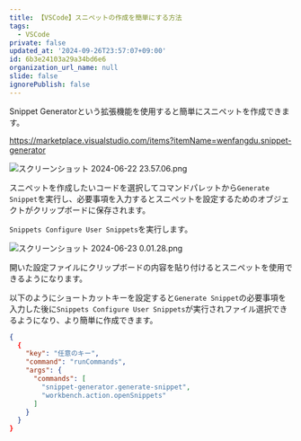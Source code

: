 ```yaml
---
title: 【VSCode】スニペットの作成を簡単にする方法
tags:
  - VSCode
private: false
updated_at: '2024-09-26T23:57:07+09:00'
id: 6b3e24103a29a34bd6e6
organization_url_name: null
slide: false
ignorePublish: false
---
```

Snippet Generatorという拡張機能を使用すると簡単にスニペットを作成できます。

https://marketplace.visualstudio.com/items?itemName=wenfangdu.snippet-generator

![スクリーンショット 2024-06-22 23.57.06.png](https://qiita-image-store.s3.ap-northeast-1.amazonaws.com/0/2342443/1e0b64a1-b4d7-43a9-bbd2-74217ec89703.png)

スニペットを作成したいコードを選択してコマンドパレットから`Generate Snippet`を実行し、必要事項を入力するとスニペットを設定するためのオブジェクトがクリップボードに保存されます。

`Snippets Configure User Snippets`を実行します。

![スクリーンショット 2024-06-23 0.01.28.png](https://qiita-image-store.s3.ap-northeast-1.amazonaws.com/0/2342443/cccfb97c-6f77-ce0e-3f96-f49b1fc78078.png)


開いた設定ファイルにクリップボードの内容を貼り付けるとスニペットを使用できるようになります。

以下のようにショートカットキーを設定すると`Generate Snippet`の必要事項を入力した後に`Snippets Configure User Snippets`が実行されファイル選択できるようになり、より簡単に作成できます。

```jsonc:keybindings.json
{
  {
    "key": "任意のキー",
    "command": "runCommands",
    "args": {
      "commands": [
        "snippet-generator.generate-snippet",
        "workbench.action.openSnippets"
      ]
    }
  }
}

```
